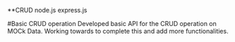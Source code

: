 **CRUD node.js express.js

#Basic CRUD operation
Developed basic API for the CRUD operation on MOCk Data.
Working towards to complete this and add more functionalities.
